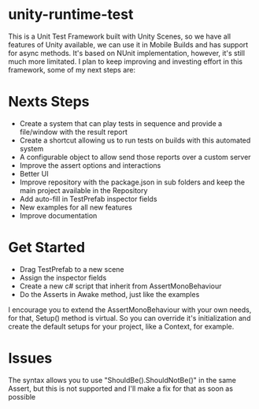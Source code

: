 # unity-runtime-test
This is a Unit Test Framework built with Unity Scenes, so we have all features of Unity available, we can use it in Mobile Builds and has support for async methods. 
It's based on NUnit implementation, however, it's still much more limitated. 
I plan to keep improving and investing effort in this framework, some of my next steps are:

# Nexts Steps
- Create a system that can play tests in sequence and provide a file/window with the result report
- Create a shortcut allowing us to run tests on builds with this automated system
- A configurable object to allow send those reports over a custom server
- Improve the assert options and interactions
- Better UI
- Improve repository with the package.json in sub folders and keep the main project available in the Repository
- Add auto-fill in TestPrefab inspector fields
- New examples for all new features
- Improve documentation

# Get Started
- Drag TestPrefab to a new scene
- Assign the inspector fields
- Create a new c# script that inherit from AssertMonoBehaviour
- Do the Asserts in Awake method, just like the examples

I encourage you to extend the AssertMonoBehaviour with your own needs, for that, Setup() method is virtual.
So you can override it's initialization and create the default setups for your project, like a Context, for example.

# Issues
The syntax allows you to use "ShouldBe().ShouldNotBe()" in the same Assert, but this is not supported and I'll make a fix for that as soon as possible
